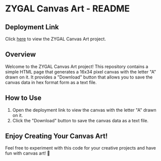 # ZYGAL Canvas Art - README

## Deployment Link

Click [here](https://zygal-canvas-16x34-apoorvverma98.onrender.com) to view the ZYGAL Canvas Art project.

## Overview

Welcome to the ZYGAL Canvas Art project! This repository contains a simple HTML page that generates a 16x34 pixel canvas with the letter "A" drawn on it. It provides a "Download" button that allows you to save the canvas data in hex format form as a text file.

## How to Use

1. Open the deployment link to view the canvas with the letter "A" drawn on it.
2. Click the "Download" button to save the canvas data as a text file.

## Enjoy Creating Your Canvas Art!

Feel free to experiment with this code for your creative projects and have fun with canvas art! 🎨
